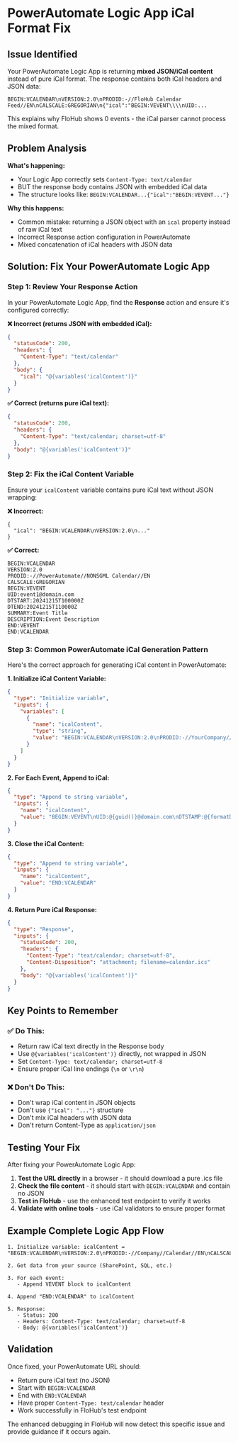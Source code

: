 # PowerAutomate Logic App iCal Format Fix

## Issue Identified

Your PowerAutomate Logic App is returning **mixed JSON/iCal content** instead of pure iCal format. The response contains both iCal headers and JSON data:

```
BEGIN:VCALENDAR\nVERSION:2.0\nPRODID:-//FloHub Calendar Feed//EN\nCALSCALE:GREGORIAN\n{"ical":"BEGIN:VEVENT\\\\nUID:...
```

This explains why FloHub shows 0 events - the iCal parser cannot process the mixed format.

## Problem Analysis

**What's happening:**
- Your Logic App correctly sets `Content-Type: text/calendar`
- BUT the response body contains JSON with embedded iCal data
- The structure looks like: `BEGIN:VCALENDAR...{"ical":"BEGIN:VEVENT..."}`

**Why this happens:**
- Common mistake: returning a JSON object with an `ical` property instead of raw iCal text
- Incorrect Response action configuration in PowerAutomate
- Mixed concatenation of iCal headers with JSON data

## Solution: Fix Your PowerAutomate Logic App

### Step 1: Review Your Response Action

In your PowerAutomate Logic App, find the **Response** action and ensure it's configured correctly:

**❌ Incorrect (returns JSON with embedded iCal):**
```json
{
  "statusCode": 200,
  "headers": {
    "Content-Type": "text/calendar"
  },
  "body": {
    "ical": "@{variables('icalContent')}"
  }
}
```

**✅ Correct (returns pure iCal text):**
```json
{
  "statusCode": 200,
  "headers": {
    "Content-Type": "text/calendar; charset=utf-8"
  },
  "body": "@{variables('icalContent')}"
}
```

### Step 2: Fix the iCal Content Variable

Ensure your `icalContent` variable contains pure iCal text without JSON wrapping:

**❌ Incorrect:**
```
{
  "ical": "BEGIN:VCALENDAR\nVERSION:2.0\n..."
}
```

**✅ Correct:**
```
BEGIN:VCALENDAR
VERSION:2.0
PRODID:-//PowerAutomate//NONSGML Calendar//EN
CALSCALE:GREGORIAN
BEGIN:VEVENT
UID:event1@domain.com
DTSTART:20241215T100000Z
DTEND:20241215T110000Z
SUMMARY:Event Title
DESCRIPTION:Event Description
END:VEVENT
END:VCALENDAR
```

### Step 3: Common PowerAutomate iCal Generation Pattern

Here's the correct approach for generating iCal content in PowerAutomate:

**1. Initialize iCal Content Variable:**
```json
{
  "type": "Initialize variable",
  "inputs": {
    "variables": [
      {
        "name": "icalContent",
        "type": "string",
        "value": "BEGIN:VCALENDAR\nVERSION:2.0\nPRODID:-//YourCompany//NONSGML Calendar//EN\nCALSCALE:GREGORIAN\n"
      }
    ]
  }
}
```

**2. For Each Event, Append to iCal:**
```json
{
  "type": "Append to string variable",
  "inputs": {
    "name": "icalContent",
    "value": "BEGIN:VEVENT\nUID:@{guid()}@domain.com\nDTSTAMP:@{formatDateTime(utcNow(), 'yyyyMMddTHHmmssZ')}\nDTSTART:@{formatDateTime(items('Apply_to_each')?['eventStart'], 'yyyyMMddTHHmmssZ')}\nDTEND:@{formatDateTime(items('Apply_to_each')?['eventEnd'], 'yyyyMMddTHHmmssZ')}\nSUMMARY:@{items('Apply_to_each')?['title']}\nDESCRIPTION:@{items('Apply_to_each')?['description']}\nEND:VEVENT\n"
  }
}
```

**3. Close the iCal Content:**
```json
{
  "type": "Append to string variable",
  "inputs": {
    "name": "icalContent",
    "value": "END:VCALENDAR"
  }
}
```

**4. Return Pure iCal Response:**
```json
{
  "type": "Response",
  "inputs": {
    "statusCode": 200,
    "headers": {
      "Content-Type": "text/calendar; charset=utf-8",
      "Content-Disposition": "attachment; filename=calendar.ics"
    },
    "body": "@{variables('icalContent')}"
  }
}
```

## Key Points to Remember

### ✅ Do This:
- Return raw iCal text directly in the Response body
- Use `@{variables('icalContent')}` directly, not wrapped in JSON
- Set `Content-Type: text/calendar; charset=utf-8`
- Ensure proper iCal line endings (`\n` or `\r\n`)

### ❌ Don't Do This:
- Don't wrap iCal content in JSON objects
- Don't use `{"ical": "..."}` structure
- Don't mix iCal headers with JSON data
- Don't return Content-Type as `application/json`

## Testing Your Fix

After fixing your PowerAutomate Logic App:

1. **Test the URL directly** in a browser - it should download a pure .ics file
2. **Check the file content** - it should start with `BEGIN:VCALENDAR` and contain no JSON
3. **Test in FloHub** - use the enhanced test endpoint to verify it works
4. **Validate with online tools** - use iCal validators to ensure proper format

## Example Complete Logic App Flow

```
1. Initialize variable: icalContent = "BEGIN:VCALENDAR\nVERSION:2.0\nPRODID:-//Company//Calendar//EN\nCALSCALE:GREGORIAN\n"

2. Get data from your source (SharePoint, SQL, etc.)

3. For each event:
   - Append VEVENT block to icalContent

4. Append "END:VCALENDAR" to icalContent

5. Response:
   - Status: 200
   - Headers: Content-Type: text/calendar; charset=utf-8
   - Body: @{variables('icalContent')}
```

## Validation

Once fixed, your PowerAutomate URL should:
- Return pure iCal text (no JSON)
- Start with `BEGIN:VCALENDAR`
- End with `END:VCALENDAR`
- Have proper `Content-Type: text/calendar` header
- Work successfully in FloHub's test endpoint

The enhanced debugging in FloHub will now detect this specific issue and provide guidance if it occurs again.